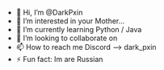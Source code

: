 - 👋 Hi, I’m @DarkPxin
- 👀 I’m interested in your Mother...
- 🌱 I’m currently learning Python / Java
- 💞️ I’m looking to collaborate on 
- 📫 How to reach me Discord --> dark_pxin
- ⚡ Fun fact: Im are Russian

<!---
DarkPxin/DarkPxin is a ✨ special ✨ repository because its `README.md` (this file) appears on your GitHub profile.
You can click the Preview link to take a look at your changes.
--->
